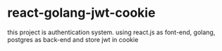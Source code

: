 # react-golang-jwt-cookie
this project is authentication system. using react.js as font-end, golang, postgres as back-end and store jwt in cookie
